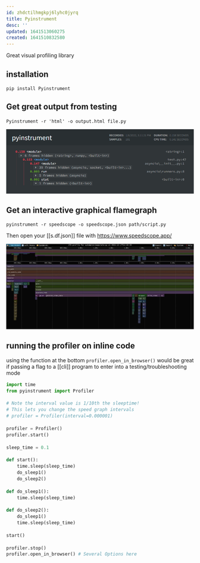 ```yaml
---
id: zhdctilhmgkpj6lyhc0jyrq
title: Pyinstrument
desc: ''
updated: 1641513060275
created: 1641510832580
---
```


Great visual profiling library

## installation

```shell
pip install Pyinstrument
```

## Get great output from testing

```shell
Pyinstrument -r 'html' -o output.html file.py
```

![pyinstrument html output](assets/images/2022-01-06-15-25-38.png)

## Get an interactive graphical flamegraph

```shell
pyinstrument -r speedscope -o speedscope.json path/script.py
```

Then open your [[s.df.json]] file with <https://www.speedscope.app/>

![flamegraph](/assets/images/2022-01-06-15-33-51.png)

## running the profiler on inline code

using the function at the bottom `profiler.open_in_browser()` would be great if
passing a flag to a [[cli]] program to enter into a testing/troubleshooting mode

```python
import time
from pyinstrument import Profiler

# Note the interval value is 1/10th the sleeptime!
# This lets you change the speed graph intervals
# profiler = Profiler(interval=0.000001)

profiler = Profiler()
profiler.start()

sleep_time = 0.1

def start():
    time.sleep(sleep_time)
    do_sleep1()
    do_sleep2()

def do_sleep1():
    time.sleep(sleep_time)

def do_sleep2():
    do_sleep1()
    time.sleep(sleep_time)

start()

profiler.stop()
profiler.open_in_browser() # Several Options here
```
